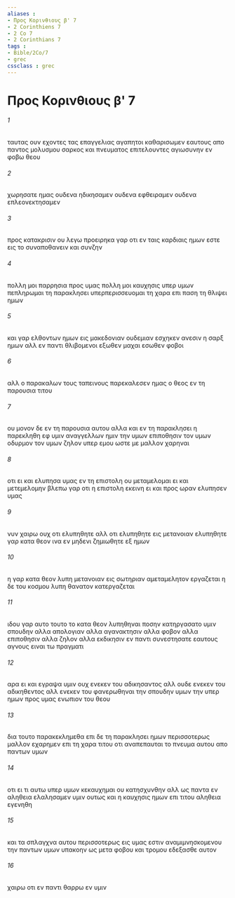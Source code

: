 ```yaml
---
aliases : 
- Προς Κορινθιους β' 7
- 2 Corinthiens 7
- 2 Co 7
- 2 Corinthians 7
tags : 
- Bible/2Co/7
- grec
cssclass : grec
---
```


# Προς Κορινθιους β' 7

###### 1
ταυτας ουν εχοντες τας επαγγελιας αγαπητοι καθαρισωμεν εαυτους απο παντος μολυσμου σαρκος και πνευματος επιτελουντες αγιωσυνην εν φοβω θεου
###### 2
χωρησατε ημας ουδενα ηδικησαμεν ουδενα εφθειραμεν ουδενα επλεονεκτησαμεν
###### 3
προς κατακρισιν ου λεγω προειρηκα γαρ οτι εν ταις καρδιαις ημων εστε εις το συναποθανειν και συνζην
###### 4
πολλη μοι παρρησια προς υμας πολλη μοι καυχησις υπερ υμων πεπληρωμαι τη παρακλησει υπερπερισσευομαι τη χαρα επι παση τη θλιψει ημων
###### 5
και γαρ ελθοντων ημων εις μακεδονιαν ουδεμιαν εσχηκεν ανεσιν η σαρξ ημων αλλ εν παντι θλιβομενοι εξωθεν μαχαι εσωθεν φοβοι
###### 6
αλλ ο παρακαλων τους ταπεινους παρεκαλεσεν ημας ο θεος εν τη παρουσια τιτου
###### 7
ου μονον δε εν τη παρουσια αυτου αλλα και εν τη παρακλησει η παρεκληθη εφ υμιν αναγγελλων ημιν την υμων επιποθησιν τον υμων οδυρμον τον υμων ζηλον υπερ εμου ωστε με μαλλον χαρηναι
###### 8
οτι ει και ελυπησα υμας εν τη επιστολη ου μεταμελομαι ει και μετεμελομην βλεπω γαρ οτι η επιστολη εκεινη ει και προς ωραν ελυπησεν υμας
###### 9
νυν χαιρω ουχ οτι ελυπηθητε αλλ οτι ελυπηθητε εις μετανοιαν ελυπηθητε γαρ κατα θεον ινα εν μηδενι ζημιωθητε εξ ημων
###### 10
η γαρ κατα θεον λυπη μετανοιαν εις σωτηριαν αμεταμελητον εργαζεται η δε του κοσμου λυπη θανατον κατεργαζεται
###### 11
ιδου γαρ αυτο τουτο το κατα θεον λυπηθηναι ποσην κατηργασατο υμιν σπουδην αλλα απολογιαν αλλα αγανακτησιν αλλα φοβον αλλα επιποθησιν αλλα ζηλον αλλα εκδικησιν εν παντι συνεστησατε εαυτους αγνους ειναι τω πραγματι
###### 12
αρα ει και εγραψα υμιν ουχ ενεκεν του αδικησαντος αλλ ουδε ενεκεν του αδικηθεντος αλλ ενεκεν του φανερωθηναι την σπουδην υμων την υπερ ημων προς υμας ενωπιον του θεου
###### 13
δια τουτο παρακεκλημεθα επι δε τη παρακλησει ημων περισσοτερως μαλλον εχαρημεν επι τη χαρα τιτου οτι αναπεπαυται το πνευμα αυτου απο παντων υμων
###### 14
οτι ει τι αυτω υπερ υμων κεκαυχημαι ου κατησχυνθην αλλ ως παντα εν αληθεια ελαλησαμεν υμιν ουτως και η καυχησις ημων επι τιτου αληθεια εγενηθη
###### 15
και τα σπλαγχνα αυτου περισσοτερως εις υμας εστιν αναμιμνησκομενου την παντων υμων υπακοην ως μετα φοβου και τρομου εδεξασθε αυτον
###### 16
χαιρω οτι εν παντι θαρρω εν υμιν
